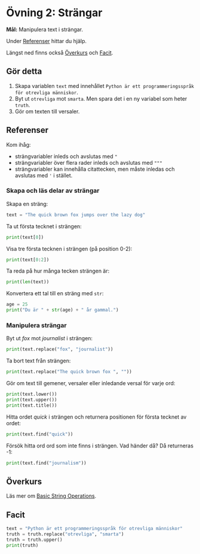 # Övning 2: Strängar

**Mål:** Manipulera text i strängar.

Under [Referenser](#referenser) hittar du hjälp.

Längst ned finns också [Överkurs](#Överkurs) och [Facit](#facit).

## Gör detta

1. Skapa variablen `text` med innehållet `Python är ett programmeringsspråk för otrevliga människor`.
2. Byt ut `otrevliga` mot `smarta`. Men spara det i en ny variabel som heter `truth`.
3. Gör om texten till versaler.

## Referenser

Kom ihåg:

- strängvariabler inleds och avslutas med `"`
- strängvariabler över flera rader inleds och avslutas med `"""`
- strängvariabler kan innehålla citattecken, men måste inledas och avslutas med `'` i stället.

### Skapa och läs delar av strängar

Skapa en sträng:
```py
text = "The quick brown fox jumps over the lazy dog"
```

Ta ut första tecknet i strängen:
```py
print(text[0])
```

Visa tre första tecknen i strängen (på position 0-2):
```py
print(text[0:2])
```

Ta reda på hur många tecken strängen är:
```py
print(len(text))
```

Konvertera ett tal till en sträng med `str`:
```py
age = 25
print("Du är " + str(age) + " år gammal.")
```

### Manipulera strängar

Byt ut *fox* mot *journalist* i strängen:
```py
print(text.replace("fox", "journalist"))
```

Ta bort text från strängen:
```py
print(text.replace("The quick brown fox ", ""))
```

Gör om text till gemener, versaler eller inledande versal för varje ord:
```py
print(text.lower())
print(text.upper())
print(text.title())
```

Hitta ordet *quick* i strängen och returnera positionen för första tecknet av ordet:
```py
print(text.find("quick"))
```

Försök hitta ord ord som inte finns i strängen. Vad händer då? Då returneras -1:
```py
print(text.find("journalism"))
```

## Överkurs

Läs mer om [Basic String Operations](https://www.learnpython.org/en/Basic_String_Operations).

## Facit

```py
text = "Python är ett programmeringsspråk för otrevliga människor"
truth = truth.replace("otrevliga", "smarta")
truth = truth.upper()
print(truth)
```

